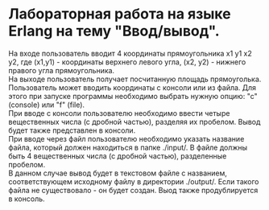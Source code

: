 # Лабораторная работа на языке Erlang на тему "Ввод/вывод".
На входе пользователь вводит 4 координаты прямоугольника x1 y1 x2 y2, где (x1,y1) - координаты верхнего левого угла, (x2, y2) - нижнего правого угла прямоугольника. \
На выходе пользователь получает посчитанную площадь прямоуголька. \
Пользователь может вводить координаты с консоли или из файла. Для этого при запуске программы необходимо выбрать нужную опцию: "с" (console) или "f" (file). \
При вводе с консоли пользователю необходимо ввести четыре вещественных числа (с дробной частью), разделяя их пробелом. Вывод будет также представлен в консоли. \
При вводе через файл пользователю необходимо указать название файла, который должен находиться в папке ./input/. В файле должны быть 4 вещественных числа (с дробной частью), разделенные пробелом. \
В данном случае вывод будет в текстовом файле с названием, соответствующем исходному файлу в директории ./output/. Если такого файла не существовало - он будет создан. Выод также продублируется в консоль.
